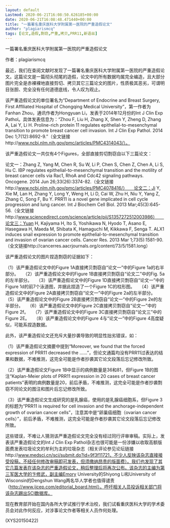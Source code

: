 ```yaml
---
layout: default
Lastmod: 2020-06-21T16:08:50.626185+00:00
date: 2020-06-21T16:08:48.471440+00:00
title: "一篇署名重庆医科大学附属第一医院的严重造假论文"
author: "plagiarismcq"
tags: [论文,造假,剽窃,严重,拷贝,PRR11,新语丝]
---
```


一篇署名重庆医科大学附属第一医院的严重造假论文

作者：plagiarismcq

最近，我们在查阅文献时发现了一篇署名重庆医科大学附属第一医院的严重造假论文。这篇论文是一篇彻头彻尾的造假，论文中的所有数据均属完全编造，且大部分图片完全是赤裸裸地直接剪切、拷贝其它三篇论文的图片，性质极其恶劣，可谓明目张胆、完全没有任何道德底线，令人叹为观止。

该严重造假论文的单位署名为“Department of Endocrine and Breast Surgery, First Afflliated Hospital of Chongqing Medical University”，第一作者为Fanhan Zhou，通讯作者为Hongyuan Li，发表于2014年12月份的Int J Clin Exp Pathol。具体发表信息为：“Zhou F, Liu H, Zhang X, Shen Y, Zheng D, Zhang A, Lai Y, Li H. Proline-rich protein 11 regulates epithelial-to-mesenchymal transition to promote breast cancer cell invasion. Int J Clin Exp Pathol. 2014 Dec 1;7(12):8692-9.”（全文链接http://www.ncbi.nlm.nih.gov/pmc/articles/PMC4314043/）。

该严重造假论文一共仅有4个Figures，全部直接剪切剽窃自以下三篇论文：

论文一：Zhang Z, Yang M, Chen R, Su W, Li P, Chen S, Chen Z, Chen A, Li S, Hu C. IBP regulates epithelial-to-mesenchymal transition and the motility of breast cancer cells via Rac1, RhoA and Cdc42 signaling pathways. Oncogene. 2014 Jun 26;33(26):3374-82.（全文链接http://www.ncbi.nlm.nih.gov/pmc/articles/PMC4078416/）　　论文二：Ji Y, Xie M, Lan H, Zhang Y, Long Y, Weng H, Li D, Cai W, Zhu H, Niu Y, Yang Z, Zhang C, Song F, Bu Y. PRR11 is a novel gene implicated in cell cycle progression and lung cancer. Int J Biochem Cell Biol. 2013 Mar;45(3):645-56.（全文链接http://www.sciencedirect.com/science/article/pii/S1357272512003986）　　论文三：Yuan H, Kajiyama H, Ito S, Yoshikawa N, Hyodo T, Asano E, Hasegawa H, Maeda M, Shibata K, Hamaguchi M, Kikkawa F, Senga T. ALX1 induces snail expression to promote epithelial-to-mesenchymal transition and invasion of ovarian cancer cells. Cancer Res. 2013 Mar 1;73(5):1581-90.（全文链接http://cancerres.aacrjournals.org/content/73/5/1581.long）

该严重造假论文的图片捏造剽窃的证据如下：

（1）该严重造假论文中的Figure 1A直接拷贝剽窃自“论文一”中的Figure 1a的右半部分。　　（2）该严重造假论文中的Figure 1B直接拷贝剽窃自“论文二”中的Fig. 5a的左半部分。　　（3）该严重造假论文中的Figure 1D直接拷贝剽窃自“论文一”中的Figure 1d的前7个泳道图，并据此捏造了一个Figure 1C的柱形图。　　（4）该严重造假论文中的Figure 2A直接拷贝剽窃自“论文一”中的Figure 2a的左半部分。　　（5）该严重造假论文中的Figure 2B直接拷贝剽窃自“论文一”中的Figure 2e的左半部分。　　（6）该严重造假论文中的Figure 2C直接拷贝剽窃自“论文一”中的Figure 2f。　　（7）该严重造假论文中的Figure 3C直接拷贝剽窃自“论文三”中的Figure 2E。　　（8）该严重造假论文中的Figure 4与“论文一”中的Figure 4高度疑似，可能系捏造数据。

此外，该严重造假论文还充斥大量抄袭导致的明显性拙劣错误，如：

（1）该严重造假论文摘要中提到“Moreover, we found that the forced expression of PRR11 decreased the ……”，但论文通篇均没有PRR11过表达的结果和数据，不难推测，这完全可能是作者抄袭其它论文段落后忘记修改所致。

（2）该严重造假论文Figure 1B中显示的病例数量是36和81，但Figure 1B的图注“Kaplan-Meier plots of PRR11 expression in 20 cases of breast cancer patients”表明的病例数量是20，前后矛盾，不难推测，这完全可能是作者抄袭剽窃不同论文的图注和图片后忘记修改所致。

（3）该严重造假论文生成研究的是乳腺癌，使用的是乳腺癌细胞系，但Figure 3的标题为“PRR11 is required for cell invasion and the anchorage-independent growth of ovarian cancer cells”，注意其中是“卵巢癌细胞（ovarian cancer cells）”，前后矛盾，不难推测，这完全可能是作者抄袭其它论文段落后忘记修改所致。

这些错误，不难让人猜测该严重造假论文完全没有经过同行评审审稿。实际上，发表该严重造假论文的Int J Clin Exp Pathol杂志也很可能是一份涉嫌以收取高额版面费发表垃圾论文的牟利为主的垃圾杂志（相关评论参见论坛链接http://www.medsci.cn/sci/submit.do?id=9f3f11721，不少人反映该杂志直接接受投稿，不经任何修改审稿即可发表，但须缴纳昂贵的版面费）。我们也发现了其它几篇发表在该杂志的严重造假论文，稍后整理后将再次公布。该杂志的主编为第三军医大学的卞修武，副主编Emory University的Shiyong Li和University of Wisconsin的Dengshun Wang两名华人学者也值得谴责（http://www.ijcep.com/editorial_board.html）。呼吁相关人员投诉相关部门将该杂志踢出SCI数据库。

现在教育部开始在国内各所大学试推行学术治校，我们试看重庆医科大学的学术委员会对此作何反应，对涉事论文作者等相关人员作何处理。

(XYS20150422)

